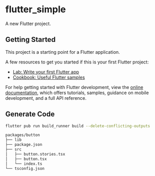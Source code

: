 # flutter_simple

A new Flutter project.

## Getting Started

This project is a starting point for a Flutter application.

A few resources to get you started if this is your first Flutter project:

- [Lab: Write your first Flutter app](https://docs.flutter.dev/get-started/codelab)
- [Cookbook: Useful Flutter samples](https://docs.flutter.dev/cookbook)

For help getting started with Flutter development, view the
[online documentation](https://docs.flutter.dev/), which offers tutorials,
samples, guidance on mobile development, and a full API reference.


## Generate Code
```bash
flutter pub run build_runner build --delete-conflicting-outputs
```


```md
packages/button
├── lib
├── package.json
├── src
│   ├── button.stories.tsx
│   ├── button.tsx
│   └── index.ts
└── tsconfig.json
```